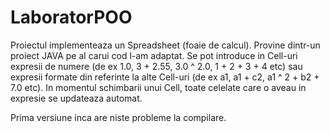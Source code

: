 # LaboratorPOO

Proiectul implementeaza un Spreadsheet (foaie de calcul). Provine dintr-un proiect JAVA pe al carui cod l-am adaptat.
Se pot introduce in Cell-uri expresii de numere (de ex 1.0, 3 + 2.55, 3.0 ^ 2.0, 1 + 2 + 3 + 4 etc) sau expresii formate din referinte la alte Cell-uri (de ex a1, a1 + c2, a1 ^ 2 + b2 + 7.0 etc). In momentul schimbarii unui Cell, toate celelate care o aveau in expresie se updateaza automat.

Prima versiune inca are niste probleme la compilare.
